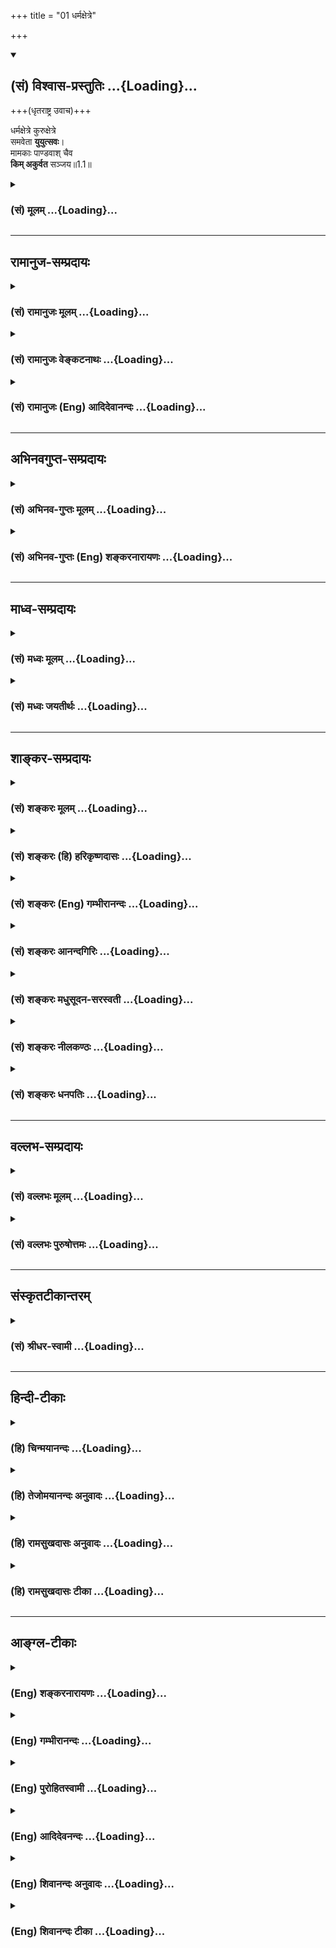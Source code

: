 +++
title = "01 धर्मक्षेत्रे"

+++
<div class="js_include" newlevelforh1="2" title="(सं) विश्वास-प्रस्तुतिः" unfilled url="/purANam_vaiShNavam/mahAbhAratam/06-bhIShma-parva/03-bhagavad-gItA-parva/saMskRtam/vishvAsa-prastutiH/01_arjuna-viShAda-yogaH/01_dharmaxetre.md">
<details open><summary><h2>(सं) विश्वास-प्रस्तुतिः ...{Loading}...</h2></summary>

+++(धृतराष्ट्र उवाच)+++

धर्मक्षेत्रे कुरुक्षेत्रे  
समवेता **युयुत्सवः**।  
मामकाः पाण्डवाश् चैव  
**किम् अकुर्वत** सञ्जय॥1.1॥
</details>
</div>
<div class="js_include collapsed" newlevelforh1="3" title="(सं) मूलम्" unfilled url="/purANam_vaiShNavam/mahAbhAratam/06-bhIShma-parva/03-bhagavad-gItA-parva/saMskRtam/mUlam/01_arjuna-viShAda-yogaH/01_dharmaxetre.md">
<details><summary><h3>(सं) मूलम् ...{Loading}...</h3></summary>

धृतराष्ट्र उवाच  
धर्मक्षेत्रे कुरुक्षेत्रे समवेता युयुत्सवः।  
मामकाः पाण्डवाश्चैव किमकुर्वत सञ्जय।।1.1।।
</details>
</div>


_________________
## रामानुज-सम्प्रदायः
<div class="js_include collapsed" newlevelforh1="3" title="(सं) रामानुजः मूलम्" unfilled url="/purANam_vaiShNavam/mahAbhAratam/06-bhIShma-parva/03-bhagavad-gItA-parva/saMskRtam/rAmAnujaH/mUlam/01_arjuna-viShAda-yogaH/01_dharmaxetre.md">
<details><summary><h3>(सं) रामानुजः मूलम् ...{Loading}...</h3></summary>

यत्पदाम्भोरुहध्यानविध्वस्ताशेषकल्मषः ।  
वस्तुताम् उपयातो ऽहं यामुनेयं नमामि तम् ॥

श्रियः पतिः, निखिलहेयप्रत्यनीककल्याणैकतानः, स्वेतरसमस्तवस्तुविलक्षणानन्तज्ञनानन्दैकस्वरूपः, स्वाभाविकानवधिकातिशयज्ञानबलाइश्वर्यवीर्यशक्तितेजःप्रभृत्यसङ्ख्येयकल्याणगुणगणमहोदधिः, स्वाभिमतानुरूपैकरूपाचिन्त्यदिव्याद्भुतनित्यनिरवद्यनिरतिशयाउज्ज्वल्यसौन्दर्यसौगन्ध्यसौकुमार्यलावण्ययौवनाद्यनन्तगुणनिधिदिव्यरूपः, स्वोचितविविधविचित्रानन्ताश्चर्यनित्यनिरवद्यापरिमितदिव्यभूषणः, स्वानुरूपासङ्ख्येयाचिन्त्यशक्तिनित्यनिरवद्यनिरतिशयकल्याणदिव्यायुधः, स्वाभिमतानुरूपनित्यनिरवद्यस्वरूपरूपगुणविभवाइश्वर्यशीलाद्यनवधिकातिशयासङ्ख्येयकल्याणगुणगणश्रीवल्लभः, स्वसङ्कल्पानुविधायिस्वरूपस्थितिप्रवृत्तिभेदाशेषसेषतैकरतिरूपनित्यनिरवद्यनिरतिशयज्ञानक्रियाइश्वर्याद्यनन्तगुणगणापरिमितसूरिभिर् अनवरताभिष्टुतचरणयुगलः, वाङ्मनसापरिच्छेद्यस्वरूपस्वभावः स्वोचितविविधविचित्रानन्तभोग्यभोगोपकरणभोगस्थानसमृद्धानन्ताश्चर्यानन्तमहाविभवानन्तपरिमाणनित्यनिरवद्याक्षरपरमव्योमनिलयः, विविधविचित्रानन्तभोग्यभोक्तृवर्गपरिपूर्णनिखिलजगदुदयविभवलयलीलः, परं ब्रह्म पुरुषोत्तमो नारायणः, ब्रह्मादिस्थावरान्तम् अखिलं जगत् सृष्ट्वा ,स्वेन रूपेणावस्थितो ब्रह्मादिदेवमनुष्याणां ध्यानाराधनाद्यगोचरः, अपारकारुण्यसौशील्यवात्सल्याउदार्यमहोदधिः, स्वम् एव रूपं तत् तत् सजातीयसंस्थानं स्वस्वभावम् अजहद् एव कुर्वन् तेषु तेषु लोकेष्व् अवतीर्यावतीर्य तैस् तैर् आराधितस् तत् तद् इष्टानुरूपं धर्मार्थकाममोक्षाख्यं फलं प्रयच्छन्, भूभारावतारणापदेशेनास्मदादीनाम् अपि समाश्रयणीयत्वायावतीर्योर्व्यां सकलमनुजनयनविषयतां गतः, परावरनिखिलजनमनोनयनहारिदिव्यचेष्टितानि कुर्वन्, पूतनाशकटयमलार्जुनारिष्टप्रलम्बधेनुककालियकेशिकुवलयापीडचाणूरमुष्टिकतोसलकंसादीन्  
निहत्य अनवधिकदयासौहार्दानुरागगर्भावलोकनालापामृतैर् विश्वम् आप्याययन्, निरतिशयसौन्दर्यसौशील्यादिगुणगणाविष्कारेणाक्रूरमालाकारादीन् परमभागवतान् कृत्वा, पाण्डुतनययुद्धप्रोत्साहनव्याजेन परमपुरुषार्थलक्षणमोक्षसाधनतया वेदान्तोदितं स्वविषयं ज्ञानकर्मानुगृहीतं भक्तियोगम् अवतारयाम् आस । तत्र पाण्डवानां कुरूणां च युद्धे प्रारब्धे स भगवान् पुरुषोत्तमः सर्वेश्वरेश्वरो जगदुपकृतिमर्त्यः आश्रितवात्सल्यविवशः पार्थं रथिनम् आत्मानं च सारथिं सर्वलोकसाक्षिकं चकार ।   

एवं ज्ञात्वापि सर्वात्मनान्धो धृतराष्ट्रः सुयोधनविजयबुभुत्सया सञ्जयं पप्रच्छ ।   

</details>
</div>
<div class="js_include collapsed" newlevelforh1="3" title="(सं) रामानुजः वेङ्कटनाथः" unfilled url="/purANam_vaiShNavam/mahAbhAratam/06-bhIShma-parva/03-bhagavad-gItA-parva/saMskRtam/rAmAnujaH/venkaTanAthaH/01_arjuna-viShAda-yogaH/01_dharmaxetre.md">
<details><summary><h3>(सं) रामानुजः वेङ्कटनाथः ...{Loading}...</h3></summary>

  
  
।।1.1।। **धर्मक्षेत्रे** धर्मस्य स्थानभूते समराध्वरसमुचिते इति
भावः। **कुरुक्षेत्रे** पाण्डवधार्तराष्ट्राणां स्वकूटस्थनामोपलक्षितत्वेन
बहुमानविषय इति भावः। **युयुत्सवः समवेताः** मिथः प्रत्यनीकरूपेण व्यूढा
इत्यर्थः। च एव इत्यव्यय-द्व्यम् अनतिरिक्तार्थम्। यद्वा समस्त-भूमण्डल-वर्तिनां
राज्ञां तत्र समाहारेऽपि तादर्थ्याद् वर्ग-द्वयम् एव
तथाऽभूद् इत्य् एव-काराभिप्रायः। **अकुर्वत** इत्यात्मनेपदेन
कर्त्रभिप्रायक्रियाफलविषयेण स्वार्थतोक्ता।  

</details>
</div>
<div class="js_include collapsed" newlevelforh1="3" title="(सं) रामानुजः (Eng) आदिदेवानन्दः" unfilled url="/purANam_vaiShNavam/mahAbhAratam/06-bhIShma-parva/03-bhagavad-gItA-parva/saMskRtam/rAmAnujaH/english/AdidevAnandaH/01_arjuna-viShAda-yogaH/01_dharmaxetre.md">
<details><summary><h3>(सं) रामानुजः (Eng) आदिदेवानन्दः ...{Loading}...</h3></summary>

1.1 - 1.19 Dhrtarastra said - Sanjaya said Duryodhana, after viewing the forces of Pandavas protected by Bhima, and his own forces protected by Bhisma conveyed his views thus to Drona, his teacher, about the adeacy of Bhima's forces for conering the Kaurava forces and the inadeacy of his own forces for victory against the Pandava forces. He was grief-stricken within. Observing his (Duryodhana's) despondecny, Bhisma,
in order to cheer him, roared like a lion, and then blowing his conch,
made his side sound their conchs and kettle-drums, which made an uproar as a sign of victory. Then, having heard that great tumult, Arjuna and Sri Krsna the Lord of all lords, who was acting as the charioteer of Arjuna, sitting in their great chariot which was powerful enough to coner the three worlds; blew their divine conchs Srimad Pancajanya and Devadatta. Then, both Yudhisthira and Bhima blew their respective conchs separately. That tumult rent asunder the hearts of your sons, led by Duryodhana. The sons of Dhrtarastra then thought, 'Our cause is almost lost now itself.' So said Sanjaya to Dhrtarastra who was longing for their victory. Sanjaya said to Dhrtarastra: Then, seeing the Kauravas,
who were ready for battle, Arjuna, who had Hanuman, noted for his exploit of burning Lanka, as the emblem on his flag on his chariot,
directed his charioteer Sri Krsna, the Supreme Lord-who is overcome by parental love for those who take shelter in Him who is the treasure-house of knowledge, power, lordship, energy, potency and splendour, whose sportive delight brings about the origin, sustentation and dissolution of the entire cosmos at His will, who is the Lord of the senses, who controls in all ways the senses inner and outer of all,
superior and inferior - by saying, 'Station my chariot in an appropriate place in order that I may see exactly my enemies who are eager for battle.'

</details>
</div>


_________________
## अभिनवगुप्त-सम्प्रदायः
<div class="js_include collapsed" newlevelforh1="3" title="(सं) अभिनव-गुप्तः मूलम्" unfilled url="/purANam_vaiShNavam/mahAbhAratam/06-bhIShma-parva/03-bhagavad-gItA-parva/saMskRtam/abhinava-guptaH/mUlam/01_arjuna-viShAda-yogaH/01_dharmaxetre.md">
<details><summary><h3>(सं) अभिनव-गुप्तः मूलम् ...{Loading}...</h3></summary>

  
।।1.1।। धर्मक्षेत्र इति। अत्र केचित् व्याख्या-विकल्पम् आहुः -  
**कुरूणां** करणानां यत् **क्षेत्रम्** अनुग्राहकं - अत एव सांसारिक-धर्माणां +++(S सांसारिकत्वधर्माणां)+++ सर्वेषां क्षेत्रम् - उत्पत्ति-निमित्तत्वात्।+++(5)+++ 

अयं स परमो धर्मो यद् योगेनात्मदर्शनम् (या. स्मृ. I 8) इत्य् अस्य च **धर्मस्य क्षेत्रम्** समस्त-धर्माणां क्षयात् अपवर्ग-प्राप्त्या त्राणभूतं तद्-अधिकारि-शरीरम्। 

सर्व-क्षत्राणां - क्षदेः हिंसार्थत्वात् - परस्-परं वध्य-घातक-भावेन +++(S परस्पर-वध्य)+++ वर्तमानानां राग-वैराग्य-क्रोध-क्षमा-प्रभृतीनां समागमो यत्र, तस्मिन् स्थिता ये **मामका** अविद्या-पुरुषोचिता अविद्या-मयाः संकल्पाः, **पाण्डवाः** शुद्ध-विद्या-पुरुषोचिता विद्यात्मानः, **ते किमकुर्वत** कैः खलु के जिताः इति। **मामकः** अविद्या-पुरुषः **पाण्डुः** शुद्धः।  

</details>
</div>
<div class="js_include collapsed" newlevelforh1="3" title="(सं) अभिनव-गुप्तः (Eng) शङ्करनारायणः" unfilled url="/purANam_vaiShNavam/mahAbhAratam/06-bhIShma-parva/03-bhagavad-gItA-parva/saMskRtam/abhinava-guptaH/english/shankaranArAyaNaH/01_arjuna-viShAda-yogaH/01_dharmaxetre.md">
<details><summary><h3>(सं) अभिनव-गुप्तः (Eng) शङ्करनारायणः ...{Loading}...</h3></summary>

1.1 Dharmaksetre etc. Here some \[authors\] offer a different
explanation as1 :-Kuruksetra : the man's body is the ksetra i.e., the
facilitator, of the kurus, i.e., the sense-organs. 2 The same is the
field of all wordly duties, since it is the cuse of their birth; which
is also the field of the righteous act that has been described as :
'This is the highest righteous act viz., to realise the Self by means of
the Yogas'; and which is the protector4 \[of the embodied Self\] by
achieving emancipation \[by means of this\], through the destruction of
all duties. It is the location where there is the confrontation among
all ksatras, the murderous ones-because the root ksad means 'to kill' -
viz, passion and asceticism, wrath and forbearance, and others that
stand in the mutual relationship of the slayer and the slain. Those that
exist in it are the mamakas,-i.e., the intentions that are worthy of man
of ignorance and are the products of ignorance-and those that are born
of Pandu: i.e., the intentions, of which the soul is the very knowledge
itself5 and which are worthy of persons of pure knowledge. What did they
do; In other words, which were vanished by what; Mamaka : a man of
ignorance as he utters \[always\] 'mine'6. Pandu : the pure one.7

</details>
</div>


_________________
## माध्व-सम्प्रदायः
<div class="js_include collapsed" newlevelforh1="3" title="(सं) मध्वः मूलम्" unfilled url="/purANam_vaiShNavam/mahAbhAratam/06-bhIShma-parva/03-bhagavad-gItA-parva/saMskRtam/madhvaH/mUlam/01_arjuna-viShAda-yogaH/01_dharmaxetre.md">
<details><summary><h3>(सं) मध्वः मूलम् ...{Loading}...</h3></summary>

  
।।1.1।। Sri Madhvacharya did not comment on this sloka. The commentary
starts from 2.11.  
  

</details>
</div>
<div class="js_include collapsed" newlevelforh1="3" title="(सं) मध्वः जयतीर्थः" unfilled url="/purANam_vaiShNavam/mahAbhAratam/06-bhIShma-parva/03-bhagavad-gItA-parva/saMskRtam/madhvaH/jayatIrthaH/01_arjuna-viShAda-yogaH/01_dharmaxetre.md">
<details><summary><h3>(सं) मध्वः जयतीर्थः ...{Loading}...</h3></summary>

  
  
।।1.1।। Sri Jayatirtha did not comment on this sloka. The commentary
starts from 2.11.  
  

</details>
</div>


_________________
## शाङ्कर-सम्प्रदायः
<div class="js_include collapsed" newlevelforh1="3" title="(सं) शङ्करः मूलम्" unfilled url="/purANam_vaiShNavam/mahAbhAratam/06-bhIShma-parva/03-bhagavad-gItA-parva/saMskRtam/shankaraH/mUlam/01_arjuna-viShAda-yogaH/01_dharmaxetre.md">
<details><summary><h3>(सं) शङ्करः मूलम् ...{Loading}...</h3></summary>

1.1 Sri Sankaracharya did not comment on this sloka. The commentary
starts from 2.10.

</details>
</div>
<div class="js_include collapsed" newlevelforh1="3" title="(सं) शङ्करः (हि) हरिकृष्णदासः" unfilled url="/purANam_vaiShNavam/mahAbhAratam/06-bhIShma-parva/03-bhagavad-gItA-parva/saMskRtam/shankaraH/hindI/harikRShNadAsaH/01_arjuna-viShAda-yogaH/01_dharmaxetre.md">
<details><summary><h3>(सं) शङ्करः (हि) हरिकृष्णदासः ...{Loading}...</h3></summary>

।।1.1।। Sri Sankaracharya did not comment on this sloka.

</details>
</div>
<div class="js_include collapsed" newlevelforh1="3" title="(सं) शङ्करः (Eng) गम्भीरानन्दः" unfilled url="/purANam_vaiShNavam/mahAbhAratam/06-bhIShma-parva/03-bhagavad-gItA-parva/saMskRtam/shankaraH/english/gambhIrAnandaH/01_arjuna-viShAda-yogaH/01_dharmaxetre.md">
<details><summary><h3>(सं) शङ्करः (Eng) गम्भीरानन्दः ...{Loading}...</h3></summary>

1.1 Sri Sankaracharya did not comment on this sloka. The commentary
starts from 2.10.

</details>
</div>
<div class="js_include collapsed" newlevelforh1="3" title="(सं) शङ्करः आनन्दगिरिः" unfilled url="/purANam_vaiShNavam/mahAbhAratam/06-bhIShma-parva/03-bhagavad-gItA-parva/saMskRtam/shankaraH/AnandagiriH/01_arjuna-viShAda-yogaH/01_dharmaxetre.md">
<details><summary><h3>(सं) शङ्करः आनन्दगिरिः ...{Loading}...</h3></summary>

।।1.1।। एवं गीताशास्त्रस्य साध्यसाधनभूतनिष्ठाद्वयविषयस्य
परापराभिधेयप्रयोजनवतो व्याख्येयत्वं प्रतिपाद्य व्याख्यातुकामः शास्त्रं
तदेकदेशस्य प्रथमाध्यायस्य द्वितीयाध्यायैकदेशसहितस्य तात्पर्यमाह **अत्र
चेति।** गीताशास्त्रे प्रथमाध्याये प्रथमश्लोके कथासंबन्धप्रदर्शनपरे
स्थिते सतीति यावत्।  
तत्रैवमक्षरयोजना **धृतराष्ट्र उवाचेति।** धृतराष्ट्रो हि
प्रज्ञाचक्षुर्बाह्यचक्षुरभावाद्बाह्यमर्थं प्रत्यक्षयितुमनीशः
सन्नभ्याशवर्तिनं संजयमात्मनो हितोपदेष्टारं पृच्छति **धर्मक्षेत्र इति।**
धर्मस्य तद्वृद्धेश्च क्षेत्रमभिवृद्धिकारणं यदुच्यते कुरुक्षेत्रमिति तत्र
समवेताः संगता युयुत्सवो योद्धुकामास्ते च केचिन्मदीया दुर्योधनप्रभृतयः
पाण्डवाश्चापरे युधिष्ठिरादयस्ते च सर्वे युद्धभूमौ संगता भूत्वा किमकुर्वत
कृतवन्तः।  

</details>
</div>
<div class="js_include collapsed" newlevelforh1="3" title="(सं) शङ्करः मधुसूदन-सरस्वती" unfilled url="/purANam_vaiShNavam/mahAbhAratam/06-bhIShma-parva/03-bhagavad-gItA-parva/saMskRtam/shankaraH/madhusUdana-sarasvatI/01_arjuna-viShAda-yogaH/01_dharmaxetre.md">
<details><summary><h3>(सं) शङ्करः मधुसूदन-सरस्वती ...{Loading}...</h3></summary>

।।1.1।। तत्रअशोच्यान्वशोचस्त्वम् इत्यादिना
शोकमोहादिसर्वासुरपाप्मनिवृत्त्युपायोपदेशेन स्वधर्मानुष्ठानात्पुरुषार्थः
प्राप्यतामिति भगवदुपदेशः सर्वसाधारणः। भगवदर्जुनसंवादरूपा चाख्यायिका
विद्यास्तुत्यर्था  
  
जनकयाज्ञवल्क्यसंवादादिवदुपनिषत्सु। कथं प्रसिद्धमहानुभावोऽप्यर्जुनो
राज्यगुरुपुत्रमित्रादिष्वहमेषां ममैत
इत्येवंप्रत्ययनिमित्तस्नेहनिमित्ताभ्यां शोकमोहाभ्यामभिभूतविवेकविज्ञानः
स्वतएव क्षत्रधर्मे युद्धे प्रवृत्तोऽपि तस्माद्युद्धादुपरराम। परधर्मं च
भिक्षाजीवनादि क्षत्रियंप्रति प्रतिषिद्धं कर्तुं प्रववृते। तथाच
महत्यनर्थे मग्नोऽभूत् भगवदुपदेशाच्चेमां विद्यां लब्धवा शोकमोहावपनीय पुनः
स्वधर्मे प्रवृत्तः कृतकृत्यो बभूवेति प्रशस्ततरेयं महाप्रयोजना विद्येति
स्तूयते। अर्जुनापदेशेन चोपदेशाधिकारी दर्शितः। तथाच व्याख्यास्यते।
स्वधर्मप्रवृत्तौ जातायामपि तत्प्रच्युतिहेतुभूतौ शोकमोहौकथं भीष्ममहं
संख्ये इत्यादिनार्जुनेन दर्शितौ। अर्जुनस्य युद्धाख्ये स्वधर्में विनापि
विवेकं किंनिमित्ता प्रवृत्तिरितिदृष्ट्वा तु पाण्डवानीकम् इत्यादिना
परसैन्यचेष्टितं तन्निमित्तमुक्तम्। तदुपोद्धातत्वेन धृतराष्ट्रप्रश्नः
संजयं प्रति धर्मक्षेत्रे इत्यादिना श्लोकेन। तत्र धृतराष्ट्र उवाचेति
वैशम्पायनवाक्यं जनमेजयं प्रति। पाण्डवानां जयकारणं बहुविधं पूर्वमाकर्ण्य
स्वपुत्रराज्यभ्रंशाद्भीतो धृतराष्ट्रः पप्रच्छ स्वपुत्रजयकारणमाशंसन्।
पूर्वं युयुत्सवो योद्धुमिच्छवोऽपि सन्तः कुरुक्षेत्रे समवेताः संगताः
मामका मदीया दुर्योधनादयः पाण्डवाश्च युधिष्ठिरादयः किमकुर्वत किं
कृतवन्तः। किं पुर्वोद्भूतयुयुत्सानुसारेण युद्धमेव कृतवन्त उत
केनचिन्निमित्तेन युयुत्सानिवृत्त्यान्यदेव किंचित्कृतवन्तः
भीष्मार्जुनादिवीरपुरुषनिमित्तं दृष्टभयं युयुत्सानिवृत्तिकारणं
प्रसिद्धमेव अदृष्टभयमपि दर्शयितुमाह धर्मक्षेत्र इति। धर्मस्य
पूर्वमविद्यमानस्योत्पत्तेर्विद्यमानस्य च वृद्धेर्निमित्तं सस्यस्येव
क्षेत्रं यत्कुरुक्षेत्रं सर्वश्रुतिस्मृतिप्रसिद्धम्। बृहस्पतिरुवाच
याज्ञवल्क्यं यदनु कुरुक्षेत्रं देवानां देवयजनं सर्वेषां भूतानां
ब्रह्मसदनम् इति जाबालश्रुतेःकुरुक्षेत्रं वै देवयजनम् इति शतपथश्रुतेश्च।
तस्मिन् गताः पाण्डवाः पूर्वमेव धार्मिकाः यदि
पक्षद्वयहिंसानिमित्तादधर्माद्गीता निवर्तेरंस्ततः प्राप्तराज्या एव
मत्पुत्राः अथवा धर्मक्षेत्रमाहात्म्येन पापानामपि मत्पुत्राणां
कदाचिच्चित्तप्रसादः स्यात्तदा च तेऽनुतप्ताः प्राक्कपटोपात्तं राज्यं
पाण्डवेभ्यो यदि दद्युस्तर्हि विनापि युद्धं हता एवेति स्वपुत्रराज्यलाभे
पाण्डवराज्यलाभे च दृढतरमुपायमपश्यतो महानुद्वेग एव प्रश्नबीजम्। संजयेति च
संबोधनं रागद्वेषादिदोषान्सम्यग्जितवानसीति कृत्वा निर्व्याजमेव कथनीयं
त्वयेति सूचनार्थम्। मामकाः किमकुर्वतेत्येतावतैव प्रश्ननिर्वाहे
पाण्डवाश्चेति पृथङ्निर्दिशन्पाण्डवेषु ममकाराभावप्रदर्शनेन
तद्द्रोहमभिव्यनक्ति।  
  

</details>
</div>
<div class="js_include collapsed" newlevelforh1="3" title="(सं) शङ्करः नीलकण्ठः" unfilled url="/purANam_vaiShNavam/mahAbhAratam/06-bhIShma-parva/03-bhagavad-gItA-parva/saMskRtam/shankaraH/nIlakaNThaH/01_arjuna-viShAda-yogaH/01_dharmaxetre.md">
<details><summary><h3>(सं) शङ्करः नीलकण्ठः ...{Loading}...</h3></summary>

।।1.1।। तत्र युद्धोद्यमं श्रुत्वौत्सुक्यादग्रिमं वृत्तान्तं
बुभुत्सुर्धृतराष्ट्र उवाच **धर्मक्षेत्र इति।** तत्र वेदेतेषां
कुरुक्षेत्रं देवयजनमास इति कर्मकाण्डप्रसिद्धं कुरुक्षेत्रमन्यत्अविमुक्तं
वै कुरुक्षेत्रं देवानां देवयजनं सर्वेषां भूतानां ब्रह्मसदनम्
इत्यविमुक्ताख्यं ब्रह्मप्राप्तिस्थानभूतं कुरुक्षेत्रमन्यत्।
ब्रह्मसदनत्वं चास्य अत्र हि जन्तोः प्राणेषूत्क्रममाणेषु रुद्रस्तारकं
ब्रह्म व्याचष्टे येनासावमृतीभूत्वा मोक्षी भवतीति वाक्यशेषेण
व्युत्पादितम्। एतद्व्यावृत्त्यर्थं धर्मक्षेत्रे इति विशेषणम्।
कुरुदेशान्तर्गतं हि कुरुक्षेत्रं धर्मक्षेत्रमेव नतु तद्ब्रह्मसदनम्।
प्रवर्ग्यकाण्डे तस्य धर्मक्षेत्रत्वमात्रश्रवणात्। तत्र समवेता मिलिताः
युयुत्सवो योद्धुमिच्छवः। पाण्डवानां पृथग्ग्रहणं तेषु
ममत्वाभावसूचनार्थम्।  
  

</details>
</div>
<div class="js_include collapsed" newlevelforh1="3" title="(सं) शङ्करः धनपतिः" unfilled url="/purANam_vaiShNavam/mahAbhAratam/06-bhIShma-parva/03-bhagavad-gItA-parva/saMskRtam/shankaraH/dhanapatiH/01_arjuna-viShAda-yogaH/01_dharmaxetre.md">
<details><summary><h3>(सं) शङ्करः धनपतिः ...{Loading}...</h3></summary>

  
।।1.1।। इह खलु परमकारुणिकः परिपूर्णानन्दस्वभावः
सकलैश्वर्यसंपन्नस्त्रिगुणात्मिकया स्ववशीकृतया निजमाययोपात्तकायो भगवान्
वासुदेवः शोकमोहाभिभूतं जीवनिकायमुद्दिधीर्षुर्यद्गीताशास्त्रं
सर्ववेदसारभूतं काण्डत्रयात्मकं तत्त्वम्पदाखण्डार्थप्रतिपादकं
निजविग्रहायार्जुनाय ग्राहयामास। तदेव क्रमप्राप्तं दयानिधिर्वेदव्यासो
महाभारते निबध्नाति **धृतराष्ट्र उवाचेत्यादि।** तत्र धृतराष्ट्र उवाच
केषां प्रहृष्टास्तत्राग्रे योधा युध्यन्ति संजय। उदग्रमनसः केऽत्र के वा
दीना विचेतसः।। के पूर्वं प्राहरंस्तत्र युद्धे हृदयकम्पिनि। मामकाः
पाण्डवानां वा तन्ममाचक्ष्व संजय।। इत्यादिना कृतं प्रश्नं वैशंपायनो
जनमेजयंप्रति संक्षिप्योपोद्धातायानुवदति **धृतराष्ट्र उवाचेति।** मामकाः
मदीयाः दुर्योधनादयः पाण्डवाः पाण्डुपुत्राः युधिष्ठिरादयः युयुत्सवः
योद्धुमिच्छवः। धर्मस्योपचयस्थानत्वात् धर्मक्षेत्रे कुरुक्षेत्रे
श्रुतिस्मृतिलोकप्रसिद्धे समवेता मिलिताः सन्तः किमकुर्वत किं कृतवन्तः।
स्वधर्मभूतं धर्मयुद्धं कृतवन्त उताधर्मयुद्धमिति धर्मक्षेत्रपदेन बोधितम्।
युयुत्सया समवेता इति मया विस्तरेण श्रुतं तदनन्तरं यथा यत्कृतवन्तः तथा
तद्विस्तरेण वदेत्याशयः। भीष्मपतनेन कलहस्यानर्थबोधकानां भवदादिवाक्यानां
सम्यग्जयो जात इति ध्वनयन्संबोधयति **संजयेति।**
रागद्वेषादिदोषान्सभ्यग्जितवानसीति कृत्वा निर्व्याजेन त्वया कथनीयमिति
सूचनार्थं संजयेति संबोधनमिति केचित्। किमा आक्षेपोऽपि ध्वनितः। अयोग्यं
कृतवन्त इत्यर्थः। धर्मक्षेत्रे हिंसाप्रधानस्य युद्धस्यानुचितत्वात्।
मामकानामधार्मिकत्वेन तत्संभवेऽपि परमधार्मिकत्वेन प्रसिद्धाः पाण्डवाः
युधिष्ठिरादयो भीष्मादिपातनं किं कृतवन्त इति द्योतयन्नाह
**पाण्डवाश्चेति।** पाण्डवेषु ममकाराभावप्रदर्शनेन तेषु द्रोहमभिव्यनक्तीति
केचित्। यत्तु पाण्डवानां जयकारणं बहुविधं पूर्वमाकर्ण्य
स्वपुत्रराज्यभ्रंशाद्भीतो धृतराष्ट्रः पप्रच्छ स्वपुत्रजयकारणमाशंसन्
धृतराष्ट्र इत्यादिना। किं कृतवन्तः किं पूर्वोक्तयुयुत्सानुसारेण युद्धमेव
कृतवन्तः उत केनचिन्निमित्तेन युयुत्सानिवृत्त्याऽन्यदेव किंचित्कृतवन्तः।
भीमार्जुनादिवीरपुरुषनिमित्तं दृष्टभयं युयुत्सानिवृत्तिकारणं प्रसिद्धमेव।
अदृष्टभयमपि दर्शयितुमाह **धर्मक्षेत्र इति।** तस्मिन् गताः पाण्डवाः
पूर्वमेव धार्मिकाः। यदि पक्षद्वयहिंसानिमित्तादधर्माद्भीता निवर्तेन् ततः
प्राप्तराज्या एव मत्पुत्राः। अथवा धर्मक्षेत्रमाहात्म्येन पापिनामपि
मत्पुत्राणां कदाचिच्चित्तप्रसादाः स्यात्तदा च तेऽनुतप्ताः कपटोपात्तं
राज्यं पाण्डवेभ्यो यदि दद्युः तर्हि विनापि युद्धं हता एवेति
स्वपुत्रराज्यलाभे पाण्डवराज्यालाभे च दृढतरमुपायमपश्यतो महानुद्वेग एव
प्रश्नबीजमिति केचिद्वर्णयन्ति तदुपेक्ष्यम्। अथ गावल्गणिर्धीमान्समरादेत्य
संजयः। प्रत्यक्षदर्शी सर्वस्य भूतभव्यभविष्यतः।। ध्यायतो धृतराष्ट्रस्य
सहसोपेत्य दुःखितः। आचष्ट निहतं भीष्म भारतानां पितामहम्। संजयोऽहं महाराज
नमस्ते भरतर्षभ।। हतो भीष्मः शान्तनवो भारतानां पितामहः। यो ररक्ष समेतानां
दशरात्रमनीकहा।। जगामास्तमिवादित्यः कृत्वा कर्म सुदुष्करम्। यः स शक्र
इवाक्षोभ्यो वर्षन्बाणन्सहस्त्रशः।। जघान युधि योधानामर्बुदं दशभिर्दिनैः। स
शेते निहतो भूमौ वातरुग्ण इव द्रुमः।।
इत्यादिसंक्षेपोक्तिपरपूर्वग्रन्थविरोधात्। ननु संक्षेपेण श्रुतमपि
मोहाद्विस्मृत्य धृतराष्ट्रेण प्रश्नः कृत इतिचेन्न। प्रश्नस्य
पूर्वग्रन्थानुरोधेनास्मदीयोक्तरीत्या सभ्यगुपपत्तेः।
पूर्वोक्तविरुद्धप्रश्नव्याख्यानकर्तॄणामेव मोहादिति दिक्। यत्त्वन्ये
धर्मक्षेत्रपदं
कुरुक्षेत्रपदादविमुक्तक्षेत्रप्रतिपत्तिर्माभूदित्येतदर्थमिति। तन्न।
कुरुक्षेत्रादागतं संजयं किमविमुक्तक्षेत्रे समवेता इति संशयरहितंप्रति
विशेषणानर्थक्यात्। अन्येषामपि लोकप्रसिद्य्धा पूर्वग्रन्थेन च निर्णयस्य
सत्त्वात्।  

</details>
</div>


_________________
## वल्लभ-सम्प्रदायः
<div class="js_include collapsed" newlevelforh1="3" title="(सं) वल्लभः मूलम्" unfilled url="/purANam_vaiShNavam/mahAbhAratam/06-bhIShma-parva/03-bhagavad-gItA-parva/saMskRtam/vallabhaH/mUlam/01_arjuna-viShAda-yogaH/01_dharmaxetre.md">
<details><summary><h3>(सं) वल्लभः मूलम् ...{Loading}...</h3></summary>

।।1.1।। धर्मक्षेत्रे इत्यारभ्यस घोषो धार्तराष्ट्राणां 1।19 इत्यन्तं
सम्बन्धः। अत्रैतदध्यायव्याख्या श्रीविठ्ठलेशप्रभुकृता बोध्या।  

</details>
</div>
<div class="js_include collapsed" newlevelforh1="3" title="(सं) वल्लभः पुरुषोत्तमः" unfilled url="/purANam_vaiShNavam/mahAbhAratam/06-bhIShma-parva/03-bhagavad-gItA-parva/saMskRtam/vallabhaH/puruShottamaH/01_arjuna-viShAda-yogaH/01_dharmaxetre.md">
<details><summary><h3>(सं) वल्लभः पुरुषोत्तमः ...{Loading}...</h3></summary>

।।1.1।। वैशम्पायनस्तु जनमेजयाय कथासङ्गतिं वक्तुं प्रथमतो
धृतराष्ट्रसंवादमाह। तत्र धृतराष्ट्रो बहुधा पाण्डवान् धर्मपरानेवावगत्य
बन्धलक्षणमधर्मं कथं कृतवन्त इत्यभिप्रेत्य पृच्छति। अत्र ह्येवं
कथाप्रकारः सञ्जय आगत्य पूर्वं सेनापतिमरणं वक्ति ततो धृतराष्ट्रेण
तत्परिदेवने कृते पश्चात्तन्निवृत्तौ सर्वा कथां विस्तारेण वदतीति। तत्र
पाण्डवानां स्वल्पं सैन्यं स्वस्य तु महत् स्वस्य शूराश्च भूयांसः तेषां
सर्वेषामेव पश्यतां तैरुपेक्षितो भीष्मो रणे पतितः उत पाण्डवैः प्रसह्य
मारितः पाण्डवाश्च तादृशे क्षेत्रे पितामहावज्ञालक्षणमधर्मं कथं कृतवन्तः
इति ज्ञातुं हे सञ्जय धर्मक्षेत्रे धर्मोत्पत्तिभूमौ कुरुक्षेत्रे मामकाः
मत्पुत्राः पाण्डवाः पाण्डुपुत्राश्च युयुत्सवो योद्धुकामाः समवेताः
मिलिताः किमकुर्वत किं कृतवन्तः।  
  
स्वपुत्राणामधर्मपरायणत्वाद्धर्मक्षेत्रेऽप्यधर्ममेव कृतवन्तः किंवा
धर्ममिति स्वीयानां प्रश्नः पाण्डवाश्च धर्मपरायणास्तत्र धर्मक्षेत्रे
द्रोणादीन् गुरून् कथं मारितवन्तः इति तेषां प्रश्नः। इदमेव चकारेण
द्योतितम्यत्तेषां धर्मपरायणत्वम्। तथा चैकमरणेनैवान्यस्य
राज्यप्राप्तिरिति निश्चित्यापि किं कृतवन्त इत्यर्थः। सञ्जयस्य
वरप्राप्तसर्वज्ञत्वमालक्ष्य सम्बोधनम्।

</details>
</div>


_________________
## संस्कृतटीकान्तरम्
<div class="js_include collapsed" newlevelforh1="3" title="(सं) श्रीधर-स्वामी" unfilled url="/purANam_vaiShNavam/mahAbhAratam/06-bhIShma-parva/03-bhagavad-gItA-parva/saMskRtam/shrIdhara-svAmI/01_arjuna-viShAda-yogaH/01_dharmaxetre.md">
<details><summary><h3>(सं) श्रीधर-स्वामी ...{Loading}...</h3></summary>

**।।1.1।।** इह खलु सकललोकहितावतारः सकलवन्दितचरणः परमकारुणिको भगवान्
देवकीनन्दनस्तत्त्वाज्ञानविजृम्भितशोकमोहविभ्रंशितविवेकतया
निजधर्मत्यागपरधर्माभिसंधिपरमर्जुनं धर्मज्ञानरहस्योपदेशप्लवेन
तस्माच्छोकमोहसागरादुद्दधार। तमेव भगवदुपदिष्टमर्थं कृष्णद्वैपायनः सप्तभिः
श्लोकशतैरुपनिबबन्ध। तत्र च प्रायशः श्रीकृष्णमुखनिःसृतानेव श्लोकानलिखत्
कांश्चित्तत्संगतये स्वयं व्यरचयत्। यथोक्तं गीतामाहात्म्ये गीता सुगीता
कर्तव्या किमन्यैः शास्त्रविस्तरैः। या स्वयं पद्मनाभस्य
मुखपद्माद्विनिःसृता।। इति। तत्र तावद्धर्मक्षेत्र इत्यादिना  
  
विषीदन्निदमब्रवीदित्यन्तेन ग्रन्थेन श्रीकृष्णार्जुनसंवादप्रस्तावाय कथा
निरूप्यते **धर्मक्षेत्र इति।** भो संजय धर्मभूमौ कुरुक्षेत्रे मत्पुत्राः
पाण्डुपुत्राश्च युयुत्सवो योद्धुमिच्छन्तः समवेता मिलिताः सन्तः किं
कृतवन्तः।  
  

</details>
</div>


_________________
## हिन्दी-टीकाः
<div class="js_include collapsed" newlevelforh1="3" title="(हि) चिन्मयानन्दः" unfilled url="/purANam_vaiShNavam/mahAbhAratam/06-bhIShma-parva/03-bhagavad-gItA-parva/hindI/chinmayAnandaH/01_arjuna-viShAda-yogaH/01_dharmaxetre.md">
<details><summary><h3>(हि) चिन्मयानन्दः ...{Loading}...</h3></summary>

।।1.1।। सम्पूर्ण गीता में यही एक मात्र श्लोक अन्ध वृद्ध राजा धृतराष्ट्र
ने कहा है। शेष सभी श्लोक संजय के कहे हुए हैं जो धृतराष्ट्र को युद्ध के
पूर्व की घटनाओं का वृत्तान्त सुना रहा था।  
निश्चय ही अन्ध वृद्ध राजा धृतराष्ट्र को अपने भतीजे पाण्डवों के साथ किये
गये घोर अन्याय का पूर्ण भान था। वह दोनों सेनाओं की तुलनात्मक शक्तियों से
परिचित था। उसे अपने पुत्र की विशाल सेना की सार्मथ्य पर पूर्ण विश्वास था।
यह सब कुछ होते हुये भी मन ही मन उसे अपने दुष्कर्मों के अपराध बोध से हृदय
पर भार अनुभव हो रहा था और युद्ध के अन्तिम परिणाम के सम्बन्ध में भी उसे
संदेह था। कुरुक्षेत्र में क्या हुआ इसके विषय में वह संजय से प्रश्न पूछता
है। महर्षि वेदव्यास जी ने संजय को ऐसी दिव्य दृष्टि प्रदान की थी जिसके
द्वारा वह सम्पूर्ण युद्धभूमि में हो रही घटनाओं को देख और सुन सकता था।

</details>
</div>
<div class="js_include collapsed" newlevelforh1="3" title="(हि) तेजोमयानन्दः अनुवादः" unfilled url="/purANam_vaiShNavam/mahAbhAratam/06-bhIShma-parva/03-bhagavad-gItA-parva/hindI/tejomayAnandaH/anuvAdaH/01_arjuna-viShAda-yogaH/01_dharmaxetre.md">
<details><summary><h3>(हि) तेजोमयानन्दः अनुवादः ...{Loading}...</h3></summary>

।।1.1।। धृतराष्ट्र ने कहा -- हे संजय ! धर्मभूमि कुरुक्षेत्र में एकत्र हुए
युद्ध के इच्छुक (युयुत्सव:) मेरे और पाण्डु के पुत्रों ने क्या किया;

</details>
</div>
<div class="js_include collapsed" newlevelforh1="3" title="(हि) रामसुखदासः अनुवादः" unfilled url="/purANam_vaiShNavam/mahAbhAratam/06-bhIShma-parva/03-bhagavad-gItA-parva/hindI/rAmasukhadAsaH/anuvAdaH/01_arjuna-viShAda-yogaH/01_dharmaxetre.md">
<details><summary><h3>(हि) रामसुखदासः अनुवादः ...{Loading}...</h3></summary>

।।1.1।। धृतराष्ट्र बोले (टिप्पणी प₀ 1.2) - हे संजय! (टिप्पणी प₀ 1.3)
धर्मभूमि कुरुक्षेत्र में युद्ध की इच्छा से इकट्ठे हुए मेरेे और पाण्डु के
पुत्रों ने भी क्या किया;

</details>
</div>
<div class="js_include collapsed" newlevelforh1="3" title="(हि) रामसुखदासः टीका" unfilled url="/purANam_vaiShNavam/mahAbhAratam/06-bhIShma-parva/03-bhagavad-gItA-parva/hindI/rAmasukhadAsaH/TIkA/01_arjuna-viShAda-yogaH/01_dharmaxetre.md">
<details><summary><h3>(हि) रामसुखदासः टीका ...{Loading}...</h3></summary>

1।।***व्याख्या--*** **'धर्मक्षेत्रे' 'कुरुक्षेत्रे'--** कुरुक्षेत्र में
देवताओं ने यज्ञ किया था। राजा कुरु ने भी यहाँ तपस्या की थी। यज्ञादि
धर्ममय कार्य होने से तथा राजा कुरु की तपस्याभूमि होने से इसको धर्मभूमि
कुरुक्षेत्र कहा गया है।  
  यहाँ ॓**'धर्मक्षेत्रे'** और **'कुरुक्षेत्रे'** पदों में
**'क्षेत्र'** शब्द देने में धृतराष्ट्र का अभिप्राय है कि यह अपनी
कुरुवंशियों की भूमि है। यह केवल लड़ाई की भूमि ही नहीं है, प्रत्युत
तीर्थभूमि भी है, जिसमें प्राणी जीते-जी पवित्र कर्म करके अपना कल्याण कर
सकते हैं। इस तरह लौकिक और पारलौकिक सब तरह का लाभ हो जाय-- ऐसा विचार करके
एवं श्रेष्ठ पुरुषों की सम्मति लेकर ही युद्ध के लिये यह भूमि चुनी गयी
है।  
  संसार में प्रायः तीन बातों को लेकर लड़ाई होती है-- भूमि, धन और
स्त्री। इस तीनों में भी राजाओं का आपस में लड़ना मुख्यतः जमीन को लेकर
होता है। यहाँ **'कुरुक्षेत्रे'** पद देने का तात्पर्य भी जमीन को लेकर
ल़ड़ने में है। कुरुवंश में धृतराष्ट्र और पाण्डु के पुत्र सब एक हो जाते
हैं। कुरुवंशी होने से दोनों का कुरुक्षेत्र में अर्थात् राजा कुरु की जमीन
पर समान हक लगता है। इसलिये (कौरवों द्वारा पाण्डवों को उनकी जमीन न देने
के कारण) दोनों जमीन के लिये लड़ाई करने आये हुए हैं।  
  यद्यपि अपनी भूमि होने के कारण दोनों के लिये **'कुरुक्षेत्रे'** पद
देना युक्तिसंगत, न्यायसंगत है, तथापि हमारी सनातन वैदिक संस्कृति ऐसी
विलक्षण है कि कोई भी कार्य करना होता है, तो वह धर्म को सामने रखकर ही
होता है। युद्ध-जैसा कार्य भी धर्मभूमि-- तीर्थभूमि में ही करते हैं, जिससे
युद्ध में मरने वालों का उद्धार हो जाय, कल्याण हो जाय। अतः यहाँ
कुरुक्षेत्र के साथ **'धर्मक्षेत्रे'** पद आया है।  
  यहाँ आरम्भ में **'धर्म'** पद से एक और बात भी मालूम होती है। अगर
आरम्भ के **'धर्म'** पद में से **'धर्'** लिया जाय और अठारहवें अध्याय के
अन्तिम श्लोक के **'मम'** पदों से **'म'** लिया जाय, तो **'धर्म'** शब्द बन
जाता है। अतः सम्पूर्ण गीता धर्म के अन्तर्गत है अर्थात् धर्म का पालन करने
से गीता के सिद्धान्तों का पालन हो जाता है और गीता के सिद्धान्तों के
अनुसार कर्तव्य कर्म करने से धर्म का अनुष्ठान हो जाता है।  
  इन **'धर्मक्षेत्रे कुरुक्षेत्रे'** पदों से सभी मनुष्यों को यह शिक्षा
लेनी चाहिये कि कोई भी काम करना हो तो वह धर्म को सामने रखकर ही करना
चाहिये। प्रत्येक कार्य सबके हित की दृष्टि से ही करना चाहिये, केवल अपने
सुख-आराम-की दृष्टि से नहीं; और कर्तव्य-अकर्तव्य के विषय में शास्त्र को
सामने रखना चाहिये (गीता 16। 24)।  
**  'समवेता युयुत्सवः'--**राजाओं के द्वारा बारबार सन्धि का प्रस्ताव
रखने पर भी दुर्योधन ने सन्धि करना स्वीकार नहीं किया। इतना ही नहीं,
भगवान् श्रीकृष्ण के कहने पर भी मेरे पुत्र दुर्योधन ने स्पष्ट कह दिया कि
बिना युद्ध के मैं तीखी सूई की नोक-जितनी जमीन भी पाण्डवों को नहीं दूँगा।
**(टिप्पणी प₀ 2.1)** तब मजबूर होकर पाण्डवों ने भी युद्ध करना स्वीकार
किया है। इस प्रकार मेरे पुत्र और पाण्डुपुत्र-- दोनों ही सेनाओं के सहित
युद्ध की इच्छा से इकट्ठे हुए हैं।  
  दोनों सेनाओं में युद्ध की इच्छा रहने पर भी दुर्योधन में युद्ध की
इच्छा विशेषरूप से थी। उसका मुख्य उद्देश्य राज्य-प्राप्ति का ही था। वह
राज्य-प्राप्ति धर्म से हो चाहे अधर्म से, न्याय से हो चाहे अन्याय से,
विहित रीति से हो चाहे निषिद्ध रीति से, किसी भी तरह से हमें राज्य मिलना
चाहिये-- ऐसा उसका भाव था। इसलिये विशेषरूप से दुर्योधन का पक्ष ही
युयुत्सु अर्थात् युद्ध की इच्छावाला था।  
  पाण्डवों में धर्म की मुख्यता थी। उनका ऐसा भाव था कि हम चाहे जैसा
जीवन-निर्वाह कर लेंगे, पर अपने धर्म में बाधा नहीं आने देंगे, धर्म के
विरुद्ध नहीं चलेंगे। इस बात को लेकर महाराज युधिष्ठिर युद्ध नहीं करना
चाहते थे। परन्तु जिस माँ की आज्ञा से युधिष्ठिर ने चारों भाइयों सहित
द्रौपदी से विवाह किया था, उस माँ की आज्ञा होने के कारण ही महाराज
युधिष्ठिर की युद्ध में प्रवृत्ति हुई थी **(टिप्पणी प₀ 2.2)** अर्थात्
केवल माँ के आज्ञा-पालनरूप धर्म से ही युधिष्ठिर युद्ध की इच्छावाले हुये
हैं। तात्पर्य है कि दुर्योधन आदि तो राज्य को लेकर ही युयुत्सु थे, पर
पाण्डव धर्म को लेकर ही युयुत्सु बने थे।  
**  'मामकाः पाण्डवाश्चैव'--** पाण्डव धृतराष्ट्र को (अपने पिता के बड़े
भाई होने से) पिता के समान समझते थे और उनकी आज्ञा का पालन करते थे।
धृतराष्ट्र के द्वारा अनुचित आज्ञा देने पर भी पाण्डव उचित-अनुचित का विचार
न करके उनकी आज्ञा का पालन करते थे। अतः यहाँ **'मामकाः'** पद के अन्तर्गत
कौरव **(टिप्पणी प₀ 3.1)** और पाण्डव दोनों आ जाते हैं। फिर भी
**'पाण्डवाः'** पद अलग देने का तात्पर्य है कि धृतराष्ट्र का अपने पुत्रों
में तथा पाण्डुपुत्रों में समान भाव नहीं था। उनमें पक्षपात था,अपने
पुत्रों के प्रति मोह था। वे दुर्योधन आदि को तो अपना मानते थे, पर
पाण्डवों को अपना नहीं मानते थे। **(टिप्पणी प₀ 3.2)** इस कारण उन्होंने
अपने पुत्रों के लिये **'मामकाः'** और पाण्डुपुत्रों के लिये **'पाण्डवा'**
पद का प्रयोग किया है; क्योंकि जो भाव भीतर होते हैं, वे ही प्रायः वाणी से
बाहर निकलते हैं। इस द्वैधीभाव के कारण ही धृतराष्ट्र को अपने कुल के संहार
का दुःख भोगना पड़ा। इससे मनुष्यमात्र को यह शिक्षा लेनी चाहिये कि वह अपने
घरों में, मुहल्लों में, गाँवों में, प्रान्तों में, देशों में,
सम्प्रदायों में द्वैधीभाव अर्थात् ये अपने हैं, ये दूसरे हैं-- ऐसा भाव न
रखे। कारण कि द्वैधीभाव से आपस में प्रेम, स्नेह नहीं होता, प्रत्युत कलह
होती है।  
  यहाँ **'पाण्डवाः'** पद के साथ **'एव'** पद देने का तात्पर्य है कि
पाण्डव तो बड़े धर्मात्मा हैं; अतः उन्हें युद्ध नहीं करना चाहिये था।
परन्तु वे भी युद्ध के लिये रणभूमि में आ गये तो वहाँ आकर उन्होंने क्या
किया;  
**  'मामकाः'** और **'पाण्डवाः'** **(टिप्पणी प₀ 3.3)** इनमें से पहले
**'मामकाः'** पद का उत्तर सञ्जय आगे के (दूसरे) श्लोक से तेरहवें श्लोक तक
देंगे कि आपके पुत्र दुर्योधन ने पाण्डवों की सेना को देखकर द्रोणाचार्य के
मन में पाण्डवों के प्रति द्वेष पैदा करने के लिये उनके पास जाकर पाण्डवों
के मुख्य-मुख्य सेनापतियों के नाम लिये। उसके बाद दुर्योधन ने अपनी सेना के
मुख्य-मुख्य योद्धाओं के नाम लेकर उनके रण-कौशल आदि की प्रशंसा की।
दुर्योधन को प्रसन्न करने के लिये भीष्मजी ने जोर से शंख बजाया। उसको सुनकर
कौरव-सेना में शंख आदि बाजे बज उठे। फिर चौदहवें श्लोक से उन्नीसवें श्लोक
तक **'पाण्डवाः'** पद का उत्तर देंगे कि रथ में बैठे हुए पाण्डवपक्षीय
श्रीकृष्ण ने शंख बजाया। उसके बाद अर्जुन, भीम, युधिष्ठिर, नकुल, सहदेव आदि
ने अपने-अपने शंख बजाये, जिससे दुर्योधन की सेना का हृदय दहल गया। उसके बाद
भी सञ्जय पाण्डवों की बात कहते-कहते बीसवें श्लोक से श्रीकृष्ण और अर्जुन
के संवाद का प्रसङ्ग आरम्भ कर देंगे।  
**  'किमकुर्वत'-- 'किम्'** शब्द के तीन अर्थ होते हैं-- विकल्प, निन्दा
(आक्षेप) और प्रश्न।  
  युद्ध हुआ कि नहीं; इस तरह का विकल्प तो यहाँ लिया नहीं जा सकता;
क्योंकि दस दिन तक युद्ध हो चुका है और भीष्म जी को रथ से गिरा देने के बाद
सञ्जय हस्तिनापुर आकर धृतराष्ट्र को वहाँ की घटना सुना रहे हैं।  
  'मेरे और पाण्डु के पुत्रों ने यह क्या किया, जो कि युद्ध कर बैठे!
उनको युद्ध नहीं करना चाहिये था'-- ऐसी निन्दा या आक्षेप भी यहाँ नहीं लिया
जा सकता; क्योंकि युद्ध तो चल ही रहा था और धृतराष्ट्र के भीतर भी
आक्षेपपूर्वक पूछने का भाव नहीं था।

</details>
</div>


_________________
## आङ्ग्ल-टीकाः
<div class="js_include collapsed" newlevelforh1="3" title="(Eng) शङ्करनारायणः" unfilled url="/purANam_vaiShNavam/mahAbhAratam/06-bhIShma-parva/03-bhagavad-gItA-parva/english/shankaranArAyaNaH/01_arjuna-viShAda-yogaH/01_dharmaxetre.md">
<details><summary><h3>(Eng) शङ्करनारायणः ...{Loading}...</h3></summary>

1.1. Dhrtarastra said O Sanjaya ! What did my men and the sons of Pandu do in the Kuruksetra, the field of righteousness, where the entire warring class has assembled ; or O Sanjaya ! What did the selfish intentions and the intentions born of wisdom do in the human body which is the field-of-duties, the repository of the senseorgans and in which all the murderous ones (passions and asceticism etc.) are confronting
\[each other\].

</details>
</div>
<div class="js_include collapsed" newlevelforh1="3" title="(Eng) गम्भीरानन्दः" unfilled url="/purANam_vaiShNavam/mahAbhAratam/06-bhIShma-parva/03-bhagavad-gItA-parva/english/gambhIrAnandaH/01_arjuna-viShAda-yogaH/01_dharmaxetre.md">
<details><summary><h3>(Eng) गम्भीरानन्दः ...{Loading}...</h3></summary>

1.1. Dhrtarastra said O Sanjaya, what did my sons (and others) and Pandu's sons (and others) actually do when, eager for battle, they assembled on the sacred field, the Kuruksetra (Field of the Kurus);

</details>
</div>
<div class="js_include collapsed" newlevelforh1="3" title="(Eng) पुरोहितस्वामी" unfilled url="/purANam_vaiShNavam/mahAbhAratam/06-bhIShma-parva/03-bhagavad-gItA-parva/english/purohitasvAmI/01_arjuna-viShAda-yogaH/01_dharmaxetre.md">
<details><summary><h3>(Eng) पुरोहितस्वामी ...{Loading}...</h3></summary>

1.1 The King Dhritarashtra asked: "O Sanjaya! What happened on the sacred battlefield of Kurukshetra, when my people gathered against the Pandavas;"

</details>
</div>
<div class="js_include collapsed" newlevelforh1="3" title="(Eng) आदिदेवनन्दः" unfilled url="/purANam_vaiShNavam/mahAbhAratam/06-bhIShma-parva/03-bhagavad-gItA-parva/english/AdidevanandaH/01_arjuna-viShAda-yogaH/01_dharmaxetre.md">
<details><summary><h3>(Eng) आदिदेवनन्दः ...{Loading}...</h3></summary>

1.1 Dhrtarastra said On the holy field of Kuruksetra, gathered together eager for battle, what did my people and the Pandavas do, O Sanjaya;

</details>
</div>
<div class="js_include collapsed" newlevelforh1="3" title="(Eng) शिवानन्दः अनुवादः" unfilled url="/purANam_vaiShNavam/mahAbhAratam/06-bhIShma-parva/03-bhagavad-gItA-parva/english/shivAnandaH/anuvAdaH/01_arjuna-viShAda-yogaH/01_dharmaxetre.md">
<details><summary><h3>(Eng) शिवानन्दः अनुवादः ...{Loading}...</h3></summary>

1.1 Dhritarashtra said What did my people and the sons of Pandu do when they had assembled together eager for battle on the holy plain of Kurukshetra, O Sanjaya.

</details>
</div>
<div class="js_include collapsed" newlevelforh1="3" title="(Eng) शिवानन्दः टीका" unfilled url="/purANam_vaiShNavam/mahAbhAratam/06-bhIShma-parva/03-bhagavad-gItA-parva/english/shivAnandaH/TIkA/01_arjuna-viShAda-yogaH/01_dharmaxetre.md">
<details><summary><h3>(Eng) शिवानन्दः टीका ...{Loading}...</h3></summary>

  
  
1.1 धर्मक्षेत्रे on the holy plain; कुरुक्षेत्रे in Kurukshetra; समवेताः
assembled together; युयुत्सवः desirous to fight; मामकाः my people;
पाण्डवाः the sons of Pandu; च and; एव also; किम् what; अकुर्वत did do;
सञ्जय O Sanjaya.  
  
Commentary Dharmakshetra -- that place which protects Dharma is Dharmakshetra. Because it was in the land of the Kurus; it was called Kurukshetra.  
  
Sanjaya is one who has conered likes and dislikes and who is impartial.

</details>
</div>
